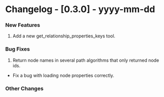 # Changelog - [0.3.0] - yyyy-mm-dd

### New Features
1. Add a new get_relationship_properties_keys tool.

### Bug Fixes
1. Return node names in several path algorithms that only returned node ids.

* Fix a bug with loading node properties correctly.


### Other Changes

